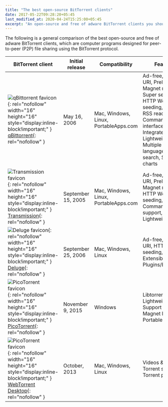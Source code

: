 ```yaml
---
title: "The best open-source BitTorrent clients"
date: 2017-05-22T09:28:20+05:45
last_modified_at: 2020-04-24T15:25:00+05:45
excerpt: "An open-source and free of adware BitTorrent clients you should definitely check out."
---
```


The following is a general comparison of the best open-source and free of adware BitTorrent clients, which are computer programs designed for peer-to-peer (P2P) file sharing using the BitTorrent protocol.

| BitTorrent client | Initial release | Compatibility | Features | Programming language |
|---|---|---|---|---|
| ![qBittorrent favicon](http://qbittorrent.org/favicon.ico){: rel="nofollow" width="16" height="16" style="display:inline-block!important;" } [qBittorrent](http://qbittorrent.org/){: rel="nofollow" } | May 16, 2006 | Mac, Windows, Linux, PortableApps.com | Ad-free, Magnet URI, Preload Magnet metadata, Super seeding, HTTP Web seeding, Built-in RSS reader, Command line interface, Integrated Search, Lightweight, Multiple languages, Torrent search, Speed charts | C++ (Qt), Python |
| ![Transmission favicon](http://transmissionbt.com/favicon.ico){: rel="nofollow" width="16" height="16" style="display:inline-block!important;" } [Transmission](http://transmissionbt.com/){: rel="nofollow" } | September 15, 2005 | Mac, Windows, Linux, PortableApps.com | Ad-free, Magnet URI, Preload Magnet metadata, HTTP Web seeding, Command Line support, Lightweight | C, Objective-C |
| ![Deluge favicon](http://deluge-torrent.org//images/deluge-icon.png){: rel="nofollow" width="16" height="16" style="display:inline-block!important;" } [Deluge](http://deluge-torrent.org/){: rel="nofollow" } | September 25, 2006 | Mac, Windows, Linux | Ad-free, Magnet URI, HTTP Web seeding, Extensible by Plugins/Extensions | Python, C++ |
| ![PicoTorrent favicon](http://picotorrent.org/images/logo.png){: rel="nofollow" width="16" height="16" style="display:inline-block!important;" } [PicoTorrent](http://picotorrent.org/){: rel="nofollow" } | November 9, 2015 | Windows | Libtorrent based, Lightweight, Support for Magnet links, Portable | C++ |
| ![PicoTorrent favicon](http://webtorrent.io/favicon-16x16.png){: rel="nofollow" width="16" height="16" style="display:inline-block!important;" } [WebTorrent Desktop](http://webtorrent.io/desktop/){: rel="nofollow" } | October, 2013 | Mac, Windows, Linux | Videos & Movies, Torrent streaming, Torrent player | node.js |
